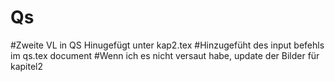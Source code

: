 # Qs
#Zweite VL in QS Hinugefügt unter kap2.tex
#Hinzugefüht des input befehls im qs.tex document
#Wenn ich es nicht versaut habe, update der Bilder für kapitel2
